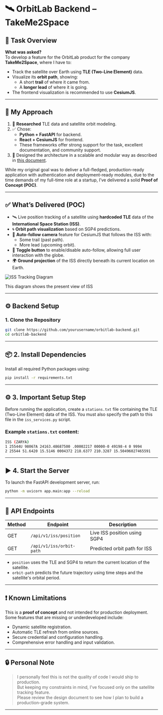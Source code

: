 # 🛰️ OrbitLab Backend – TakeMe2Space

## 📌 Task Overview

**What was asked?**  
To develop a feature for the OrbitLab product for the company **TakeMe2Space**, where I have to:

- Track the satellite over Earth using **TLE (Two-Line Element)** data.
- Visualize its **orbit path**, showing:
  - A short **trail** of where it came from.
  - A **longer lead** of where it is going.
- The frontend visualization is recommended to use **CesiumJS**.

---

## 🚀 My Approach

1. 🧠 **Researched** TLE data and satellite orbit modeling.
2. ✅ Chose:
   - **Python + FastAPI** for backend.
   - **React + CesiumJS** for frontend.
   - These frameworks offer strong support for the task, excellent documentation, and community support.
3. 📐 Designed the architecture in a scalable and modular way as described in [this document](https://docs.google.com/document/d/1IU-s6D4fX8JoIWhrB3zhZDwFhBwz2Lt2qthRdsl9h9w/edit?usp=sharing).

While my original goal was to deliver a full-fledged, production-ready application with authentication and deployment-ready modules, due to the time demands of my full-time role at a startup, I’ve delivered a solid **Proof of Concept (POC)**.

---

## ✅ What’s Delivered (POC)

- 🛰️ Live position tracking of a satellite using **hardcoded TLE** data of the **International Space Station (ISS)**.
- 🌀 **Orbit path visualization** based on SGP4 predictions.
- 🎥 **Auto-follow camera** feature for CesiumJS that follows the ISS with:
  - Some trail (past path).
  - More lead (upcoming orbit).
- 🔄 **Toggle button** to enable/disable auto-follow, allowing full user interaction with the globe.
- 🌍 **Ground projection** of the ISS directly beneath its current location on Earth.

![ISS Tracking Diagram](https://drive.google.com/uc?export=view&id=1B-r9NQRMzNQMVhEDaWy5N7KPzjXChVHW)

This diagram shows the present view of ISS

---

## ⚙️ Backend Setup

### 1. Clone the Repository

```bash
git clone https://github.com/yourusername/orbitlab-backend.git
cd orbitlab-backend
```
---
## 📦 2. Install Dependencies

Install all required Python packages using:
```bash
pip install -r requirements.txt
```
---
## ⚙️ 3. Important Setup Step

Before running the application, create a `stations.txt` file containing the TLE (Two-Line Element) data of the ISS. You must also specify the path to this file in the `iss_services.py` script.

### Example `stations.txt` content:
```bash
ISS (ZARYA)
1 25544U 98067A 24163.48687500 .00002217 00000-0 49198-4 0 9994
2 25544 51.6420 15.5146 0004372 218.6377 210.3287 15.50496027465591
```
---

## ▶️ 4. Start the Server

To launch the FastAPI development server, run:
```bash
python -m uvicorn app.main:app --reload
```

---

## 🔗 API Endpoints

| Method | Endpoint                      | Description                               |
|--------|-------------------------------|-------------------------------------------|
| GET    | `/api/v1/iss/position`        | Live ISS position using SGP4              |
| GET    | `/api/v1/iss/orbit-path`      | Predicted orbit path for ISS              |

- `position` uses the TLE and SGP4 to return the current location of the satellite.
- `orbit-path` predicts the future trajectory using time steps and the satellite's orbital period.

---

## ❗ Known Limitations

This is a **proof of concept** and not intended for production deployment. Some features that are missing or underdeveloped include:

- Dynamic satellite registration.
- Automatic TLE refresh from online sources.
- Secure credential and configuration handling.
- Comprehensive error handling and input validation.

---

## 🔒 Personal Note

> I personally feel this is not the quality of code I would ship to production.  
> But keeping my constraints in mind, I’ve focused only on the satellite tracking feature.  
> Please review the design document to see how I plan to build a production-grade system.

---
